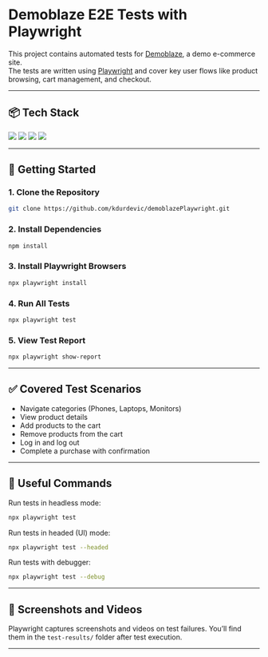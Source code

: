 # Demoblaze E2E Tests with Playwright

This project contains automated tests for [Demoblaze](https://www.demoblaze.com/), a demo e-commerce site.  
The tests are written using [Playwright](https://playwright.dev/) and cover key user flows like product browsing, cart management, and checkout.

---

## 📦 Tech Stack  

<img src="https://img.shields.io/badge/Visual%20Studio%20Code-007ACC?style=for-the-badge&logo=visualstudiocode&logoColor=white" /> <img src="https://img.shields.io/badge/TypeScript-007ACC?style=for-the-badge&logo=typescript&logoColor=white" /> <img src="https://img.shields.io/badge/Playwright-007ACC?style=for-the-badge&logo=Playwright&logoColor=white" /> <img src="https://img.shields.io/badge/Node.js-339933?style=for-the-badge&logo=node.js&logoColor=white"/> 

---

## 🚀 Getting Started

### 1. Clone the Repository

```bash
git clone https://github.com/kdurdevic/demoblazePlaywright.git
```

### 2. Install Dependencies

```bash
npm install
```

### 3. Install Playwright Browsers

```bash
npx playwright install
```

### 4. Run All Tests

```bash
npx playwright test
```

### 5. View Test Report

```bash
npx playwright show-report
```

---

## ✅ Covered Test Scenarios

- Navigate categories (Phones, Laptops, Monitors)  
- View product details  
- Add products to the cart  
- Remove products from the cart  
- Log in and log out  
- Complete a purchase with confirmation  

---

## 🧰 Useful Commands

Run tests in headless mode:

```bash
npx playwright test
```

Run tests in headed (UI) mode:

```bash
npx playwright test --headed
```

Run tests with debugger:

```bash
npx playwright test --debug
```

---

## 📸 Screenshots and Videos

Playwright captures screenshots and videos on test failures. You’ll find them in the `test-results/` folder after test execution.

---